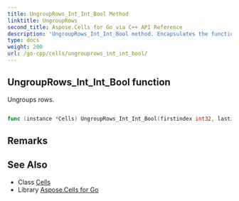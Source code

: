 ```yaml
---
title: UngroupRows_Int_Int_Bool Method 
linktitle: UngroupRows
second_title: Aspose.Cells for Go via C++ API Reference
description: 'UngroupRows_Int_Int_Bool method. Encapsulates the function that represents ungrouprows in Go.'
type: docs
weight: 200
url: /go-cpp/cells/ungrouprows_int_int_bool/
---
```


## UngroupRows_Int_Int_Bool function

Ungroups rows.

```go

func (instance *Cells) UngroupRows_Int_Int_Bool(firstindex int32, lastindex int32, isall bool)  error

```

## Remarks


## See Also

* Class [Cells](../)
* Library [Aspose.Cells for Go](../../)
